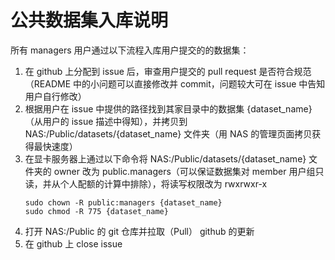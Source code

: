 # 公共数据集入库说明

所有 managers 用户通过以下流程入库用户提交的的数据集：
1. 在 github 上分配到 issue 后，审查用户提交的 pull request 是否符合规范（README 中的小问题可以直接修改并 commit，问题较大可在 issue 中告知用户自行修改）
1. 根据用户在 issue 中提供的路径找到其家目录中的数据集 {dataset_name}（从用户的 issue 描述中得知），并拷贝到 NAS:/Public/datasets/{dataset_name} 文件夹（用 NAS 的管理页面拷贝获得最快速度）
1. 在显卡服务器上通过以下命令将 NAS:/Public/datasets/{dataset_name} 文件夹的 owner 改为 public.managers（可以保证数据集对 member 用户组只读，并从个人配额的计算中排除），将读写权限改为 rwxrwxr-x
    ```
    sudo chown -R public:managers {dataset_name}
    sudo chmod -R 775 {dataset_name}
    ```
1. 打开 NAS:/Public 的 git 仓库并拉取（Pull） github 的更新
1. 在 github 上 close issue
